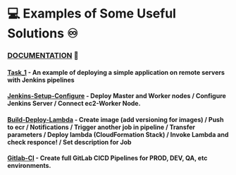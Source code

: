 # :computer: Examples of Some Useful Solutions :infinity:

### [DOCUMENTATION](https://github.com/RuslanSerdiuk/DevOps_Tasks_and_solutions/blob/main/Documentation/Materials/Automation-Tools/Jenkins.pdf) :metal:
#### [Task_1](https://github.com/RuslanSerdiuk/DevOps_Tasks_and_solutions/tree/main/CICD/Jenkins/Task_1) - An example of deploying a simple application on remote servers with Jenkins pipelines
#### [Jenkins-Setup-Configure](https://github.com/RuslanSerdiuk/DevOps_Tasks_and_solutions/tree/main/CICD/Jenkins/Jenkins-Setup-configure) - Deploy Master and Worker nodes /  Configure Jenkins Server / Connect ec2-Worker Node.
#### [Build-Deploy-Lambda](https://github.com/RuslanSerdiuk/DevOps_Tasks_and_solutions/tree/main/CICD/Jenkins/Build-Deploy-Lambda) - Create image (add versioning for images) / Push to ecr / Notifications / Trigger another job in pipeline / Transfer parameters / Deploy lambda (CloudFormation Stack) / Invoke Lambda and check responce! / Set description for Job
#### [Gitlab-CI](https://github.com/RuslanSerdiuk/DevOps_Tasks_and_solutions/tree/main/CICD/Gitlab-CI) - Create full GitLab CICD Pipelines for **PROD**, **DEV**, **QA**, etc environments.









